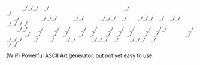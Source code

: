 ```
      _/_/_/  _/                            _/                        _/
   _/        _/_/_/      _/_/      _/_/_/  _/    _/_/_/  _/  _/_/  _/_/_/_/
    _/_/    _/    _/  _/    _/  _/    _/  _/  _/    _/  _/_/        _/
       _/  _/    _/  _/    _/  _/    _/  _/  _/    _/  _/          _/
_/_/_/    _/    _/    _/_/      _/_/_/  _/    _/_/_/  _/            _/_/
```

(WIP) Powerful ASCII Art generator, but not yet easy to use.
